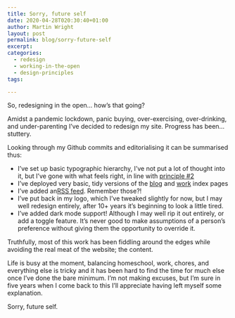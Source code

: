 ```yaml
---
title: Sorry, future self
date: 2020-04-28T020:30:40+01:00
author: Martin Wright
layout: post
permalink: blog/sorry-future-self
excerpt: 
categories:
  - redesign
  - working-in-the-open
  - design-principles
tags:

---
```


So, redesigning in the open… how’s that going?

Amidst a pandemic lockdown, panic buying, over-exercising, over-drinking, and under-parenting I’ve decided to redesign my site. Progress has been… stuttery.

Looking through my Github commits and editorialising it can be summarised thus:

* I’ve set up basic typographic hierarchy, I’ve not put a lot of thought into it, but I’ve gone with what feels right, in line with [principle #2](/2-go-with-gut-feeling-over-calculated-choices) 
* I’ve deployed very basic, tidy versions of the [blog](http://mynameismartin.com/blog/) and [work](http://mynameismartin.com/work) index pages
* I’ve added an[RSS feed](http://mynameismartin.com/feed.xml). Remember those?!
* I’ve put back in my logo, which I’ve tweaked slightly for now, but I may well redesign entirely, after 10+ years it’s beginning to look a little tired.
* I’ve added dark mode support! Although I may well rip it out entirely, or add a toggle feature. It’s never good to make assumptions of a person’s preference  without giving them the opportunity to override it.

Truthfully, most of this work has been fiddling around the edges while avoiding the real meat of the website; the content. 

Life is busy at the moment, balancing homeschool, work, chores, and everything else is tricky and it has been hard to find the time for much else once I’ve done the bare minimum. I’m not making excuses, but I’m sure in five years when I come back to this I’ll appreciate having left myself some explanation. 

Sorry, future self.